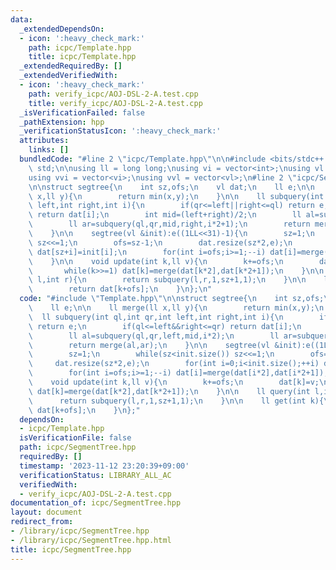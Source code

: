 ```yaml
---
data:
  _extendedDependsOn:
  - icon: ':heavy_check_mark:'
    path: icpc/Template.hpp
    title: icpc/Template.hpp
  _extendedRequiredBy: []
  _extendedVerifiedWith:
  - icon: ':heavy_check_mark:'
    path: verify_icpc/AOJ-DSL-2-A.test.cpp
    title: verify_icpc/AOJ-DSL-2-A.test.cpp
  _isVerificationFailed: false
  _pathExtension: hpp
  _verificationStatusIcon: ':heavy_check_mark:'
  attributes:
    links: []
  bundledCode: "#line 2 \"icpc/Template.hpp\"\n\n#include <bits/stdc++.h>\nusing namespace\
    \ std;\n\nusing ll = long long;\nusing vi = vector<int>;\nusing vl = vector<ll>;\n\
    using vvi = vector<vi>;\nusing vvl = vector<vl>;\n#line 2 \"icpc/SegmentTree.hpp\"\
    \n\nstruct segtree{\n    int sz,ofs;\n    vl dat;\n    ll e;\n\n    ll merge(ll\
    \ x,ll y){\n        return min(x,y);\n    }\n\n    ll subquery(int ql,int qr,int\
    \ left,int right,int i){\n        if(qr<=left||right<=ql) return e;\n        if(ql<=left&&right<=qr)\
    \ return dat[i];\n        int mid=(left+right)/2;\n        ll al=subquery(ql,qr,left,mid,i*2);\n\
    \        ll ar=subquery(ql,qr,mid,right,i*2+1);\n        return merge(al,ar);\n\
    \    }\n\n    segtree(vl &init):e((1LL<<31)-1){\n        sz=1;\n        while(sz<init.size())\
    \ sz<<=1;\n        ofs=sz-1;\n        dat.resize(sz*2,e);\n        for(int i=0;i<init.size();++i)\
    \ dat[sz+i]=init[i];\n        for(int i=ofs;i>=1;--i) dat[i]=merge(dat[i*2],dat[i*2+1]);\n\
    \    }\n\n    void update(int k,ll v){\n        k+=ofs;\n        dat[k]=v;\n \
    \       while(k>>=1) dat[k]=merge(dat[k*2],dat[k*2+1]);\n    }\n\n    ll query(int\
    \ l,int r){\n        return subquery(l,r,1,sz+1,1);\n    }\n\n    ll get(int k){\n\
    \        return dat[k+ofs];\n    }\n};\n"
  code: "#include \"Template.hpp\"\n\nstruct segtree{\n    int sz,ofs;\n    vl dat;\n\
    \    ll e;\n\n    ll merge(ll x,ll y){\n        return min(x,y);\n    }\n\n  \
    \  ll subquery(int ql,int qr,int left,int right,int i){\n        if(qr<=left||right<=ql)\
    \ return e;\n        if(ql<=left&&right<=qr) return dat[i];\n        int mid=(left+right)/2;\n\
    \        ll al=subquery(ql,qr,left,mid,i*2);\n        ll ar=subquery(ql,qr,mid,right,i*2+1);\n\
    \        return merge(al,ar);\n    }\n\n    segtree(vl &init):e((1LL<<31)-1){\n\
    \        sz=1;\n        while(sz<init.size()) sz<<=1;\n        ofs=sz-1;\n   \
    \     dat.resize(sz*2,e);\n        for(int i=0;i<init.size();++i) dat[sz+i]=init[i];\n\
    \        for(int i=ofs;i>=1;--i) dat[i]=merge(dat[i*2],dat[i*2+1]);\n    }\n\n\
    \    void update(int k,ll v){\n        k+=ofs;\n        dat[k]=v;\n        while(k>>=1)\
    \ dat[k]=merge(dat[k*2],dat[k*2+1]);\n    }\n\n    ll query(int l,int r){\n  \
    \      return subquery(l,r,1,sz+1,1);\n    }\n\n    ll get(int k){\n        return\
    \ dat[k+ofs];\n    }\n};"
  dependsOn:
  - icpc/Template.hpp
  isVerificationFile: false
  path: icpc/SegmentTree.hpp
  requiredBy: []
  timestamp: '2023-11-12 23:20:39+09:00'
  verificationStatus: LIBRARY_ALL_AC
  verifiedWith:
  - verify_icpc/AOJ-DSL-2-A.test.cpp
documentation_of: icpc/SegmentTree.hpp
layout: document
redirect_from:
- /library/icpc/SegmentTree.hpp
- /library/icpc/SegmentTree.hpp.html
title: icpc/SegmentTree.hpp
---
```

